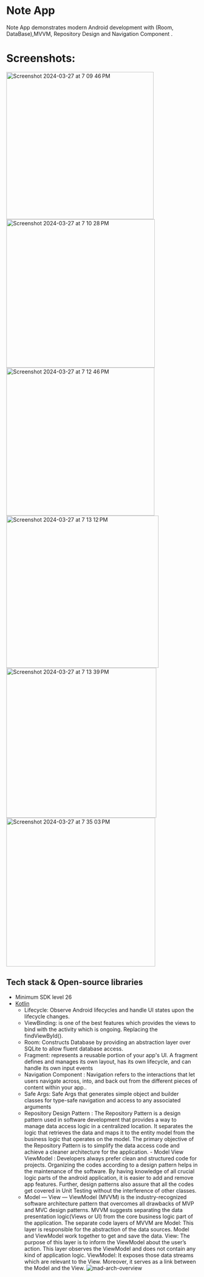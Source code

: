 <h1>Note App</h1>

<p >  
Note App demonstrates modern Android development with (Room, DataBase),MVVM, Repository Design and Navigation Component  . 
</p>

# Screenshots:
<img width="388" alt="Screenshot 2024-03-27 at 7 09 46 PM" src="https://github.com/Nour5Eldin/News/assets/145837378/fbb6ed78-73f3-4497-bad1-552bff3a9f19">
<img width="391" alt="Screenshot 2024-03-27 at 7 10 28 PM" src="https://github.com/Nour5Eldin/News/assets/145837378/36ea1317-459f-42db-9ecb-19ca14c9b8a9">
<img width="390" alt="Screenshot 2024-03-27 at 7 12 46 PM" src="https://github.com/Nour5Eldin/News/assets/145837378/bf26f204-d24e-4727-8d77-e06a7c9a82d9">
<img width="401" alt="Screenshot 2024-03-27 at 7 13 12 PM" src="https://github.com/Nour5Eldin/News/assets/145837378/a3d41489-d16e-4c63-a1c1-eb24b9226ffa">
<img width="395" alt="Screenshot 2024-03-27 at 7 13 39 PM" src="https://github.com/Nour5Eldin/News/assets/145837378/e6d88648-6849-41ac-ae41-2e6500574fd4">
<img width="392" alt="Screenshot 2024-03-27 at 7 35 03 PM" src="https://github.com/Nour5Eldin/News/assets/145837378/c2b44790-775a-491e-b1c6-6c5dd712d2b5">

## Tech stack & Open-source libraries
- Minimum SDK level 26
- [Kotlin](https://kotlinlang.org/)
  - Lifecycle: Observe Android lifecycles and handle UI states upon the lifecycle changes.
  - ViewBinding: is one of the best features which provides the views to bind with the activity which is ongoing. Replacing the findViewById().
  - Room: Constructs Database by providing an abstraction layer over SQLite to allow fluent database access.
  - Fragment: represents a reusable portion of your app's UI. A fragment defines and manages its own layout, has its own lifecycle, and can handle its own input events
  - Navigation Component : Navigation refers to the interactions that let users navigate across, into, and back out from the different pieces of content within your app..
  - Safe Args: Safe Args that generates simple object and builder classes for type-safe navigation and access to any associated arguments
  - Repository Design Pattern : The Repository Pattern is a design pattern used in software development that provides a way to manage data access logic in a centralized location. It separates the logic that retrieves 
   the data and maps it to the entity model from the business logic that operates on the model. The primary objective of the Repository Pattern is to simplify the data access code and achieve a cleaner architecture 
   for the application.  - Model View ViewModel : Developers always prefer clean and structured code for projects. Organizing the codes according to a design pattern helps in the maintenance of the software. By having 
    knowledge of all crucial logic parts of the android application,
    it is easier to add and remove app features. Further, design patterns also assure that all the codes get covered in Unit Testing without the interference of other classes.
  - Model — View — ViewModel (MVVM) is the industry-recognized software architecture pattern that overcomes all drawbacks of MVP and MVC design patterns. MVVM suggests separating the data presentation logic(Views or 
    UI) from the core business logic part of the application. 
    The separate code layers of MVVM are Model: This layer is responsible for the abstraction of the data sources. Model and ViewModel work together to get and save the data.
    View: The purpose of this layer is to inform the ViewModel about the user’s action. This layer observes the ViewModel and does not contain any kind of application logic.
    ViewModel: It exposes those data streams which are relevant to the View. Moreover, it serves as a link between the Model and the View.
    ![mad-arch-overview](https://github.com/Nour5Eldin/News/assets/145837378/bb74ba4b-6d32-4241-80a3-c0da82cdb4ed)

